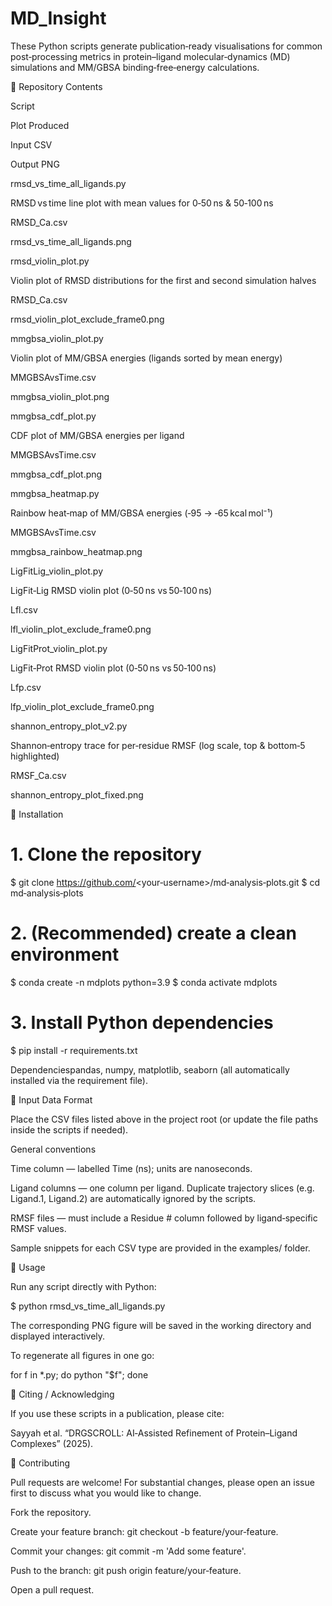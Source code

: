 # MD_Insight
These Python scripts generate publication‑ready visualisations for common post‑processing metrics in protein–ligand molecular‑dynamics (MD) simulations and MM/GBSA binding‑free‑energy calculations.

📂 Repository Contents

Script

Plot Produced

Input CSV

Output PNG

rmsd_vs_time_all_ligands.py

RMSD vs time line plot with mean values for 0‑50 ns & 50‑100 ns

RMSD_Ca.csv

rmsd_vs_time_all_ligands.png

rmsd_violin_plot.py

Violin plot of RMSD distributions for the first and second simulation halves

RMSD_Ca.csv

rmsd_violin_plot_exclude_frame0.png

mmgbsa_violin_plot.py

Violin plot of MM/GBSA energies (ligands sorted by mean energy)

MMGBSAvsTime.csv

mmgbsa_violin_plot.png

mmgbsa_cdf_plot.py

CDF plot of MM/GBSA energies per ligand

MMGBSAvsTime.csv

mmgbsa_cdf_plot.png

mmgbsa_heatmap.py

Rainbow heat‑map of MM/GBSA energies (‑95 → ‑65 kcal mol⁻¹)

MMGBSAvsTime.csv

mmgbsa_rainbow_heatmap.png

LigFitLig_violin_plot.py

LigFit‑Lig RMSD violin plot (0‑50 ns vs 50‑100 ns)

Lfl.csv

lfl_violin_plot_exclude_frame0.png

LigFitProt_violin_plot.py

LigFit‑Prot RMSD violin plot (0‑50 ns vs 50‑100 ns)

Lfp.csv

lfp_violin_plot_exclude_frame0.png

shannon_entropy_plot_v2.py

Shannon‑entropy trace for per‑residue RMSF (log scale, top & bottom‑5 highlighted)

RMSF_Ca.csv

shannon_entropy_plot_fixed.png

🔧 Installation

# 1. Clone the repository
$ git clone https://github.com/<your‑username>/md‑analysis‑plots.git
$ cd md‑analysis‑plots

# 2. (Recommended) create a clean environment
$ conda create -n mdplots python=3.9
$ conda activate mdplots

# 3. Install Python dependencies
$ pip install -r requirements.txt

Dependenciespandas, numpy, matplotlib, seaborn (all automatically installed via the requirement file).

📑 Input Data Format

Place the CSV files listed above in the project root (or update the file paths inside the scripts if needed).

General conventions

Time column — labelled Time (ns); units are nanoseconds.

Ligand columns — one column per ligand. Duplicate trajectory slices (e.g. Ligand.1, Ligand.2) are automatically ignored by the scripts.

RMSF files — must include a Residue # column followed by ligand‑specific RMSF values.

Sample snippets for each CSV type are provided in the examples/ folder.

🚀 Usage

Run any script directly with Python:

$ python rmsd_vs_time_all_ligands.py

The corresponding PNG figure will be saved in the working directory and displayed interactively.

To regenerate all figures in one go:

for f in *.py; do python "$f"; done

📝 Citing / Acknowledging

If you use these scripts in a publication, please cite:

Sayyah et al. “DRGSCROLL: AI‑Assisted Refinement of Protein–Ligand Complexes” (2025).

🤝 Contributing

Pull requests are welcome! For substantial changes, please open an issue first to discuss what you would like to change.

Fork the repository.

Create your feature branch: git checkout -b feature/your‑feature.

Commit your changes: git commit -m 'Add some feature'.

Push to the branch: git push origin feature/your‑feature.

Open a pull request.

